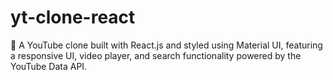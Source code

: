 # yt-clone-react
🎥 A YouTube clone built with React.js and styled using Material UI, featuring a responsive UI, video player, and search functionality powered by the YouTube Data API.

